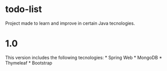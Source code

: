 # todo-list

Project made to learn and improve in certain Java tecnologies.

# 1.0

This version includes the following tecnologies:
    * Spring Web
    * MongoDB
    * Thymeleaf
    * Bootstrap